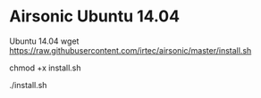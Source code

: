 # Airsonic Ubuntu 14.04
Ubuntu 14.04
wget https://raw.githubusercontent.com/irtec/airsonic/master/install.sh
<p>chmod +x install.sh</p>
<p>./install.sh</p>
